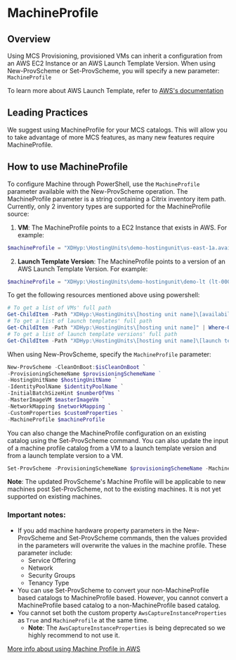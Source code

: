 # MachineProfile
## Overview
Using MCS Provisioning, provisioned VMs can inherit a configuration from an AWS EC2 Instance or an AWS Launch Template Version. When using New-ProvScheme or Set-ProvScheme, you will specify a new parameter: `MachineProfile`

To learn more about AWS Launch Template, refer to [AWS's documentation](https://docs.aws.amazon.com/autoscaling/ec2/userguide/launch-templates.html)

## Leading Practices
We suggest using MachineProfile for your MCS catalogs. This will allow you to take advantage of more MCS features, as many new features require MachineProfile. 

## How to use MachineProfile
To configure Machine through PowerShell, use the `MachineProfile` parameter available with the New-ProvScheme operation. The MachineProfile parameter is a string containing a Citrix inventory item path. Currently, only 2 inventory types are supported for the MachineProfile source:
1. **VM**: The MachineProfile points to a EC2 Instance that exists in AWS. For example:
```powershell
$machineProfile = "XDHyp:\HostingUnits\demo-hostingunit\us-east-1a.availabilityzone\demo-vm (i-00000000000000000).vm"
```

2. **Launch Template Version**: The MachineProfile points to a version of an AWS Launch Template Version. For example:
```powershell
$machineProfile = "XDHyp:\HostingUnits\demo-hostingunit\demo-lt (lt-00000000000000000).launchtemplate\lt-00000000000000000 (1).launchtemplateversion"
```

To get the following resources mentioned above using powershell:
```powershell
# To get a list of VMs' full path
Get-ChildItem -Path "XDHyp:\HostingUnits\[hosting unit name]\[availability zone name]" | Where-Object ObjectTypeName -eq "vm" | Select FullPath
# To get a list of launch templates' full path
Get-ChildItem -Path "XDHyp:\HostingUnits\[hosting unit name]" | Where-Object ObjectTypeName -eq "launchtemplate" | Select FullPath
# To get a list of launch template versions' full path
Get-ChildItem -Path "XDHyp:\HostingUnits\[hosting unit name]\[launch template name]" | Select FullPath
```

When using New-ProvScheme, specify the `MachineProfile` parameter:
```powershell
New-ProvScheme -CleanOnBoot:$isCleanOnBoot `
-ProvisioningSchemeName $provisioningSchemeName ` 
-HostingUnitName $hostingUnitName `
-IdentityPoolName $identityPoolName `
-InitialBatchSizeHint $numberOfVms `
-MasterImageVM $masterImageVm `
-NetworkMapping $networkMapping `
-CustomProperties $customProperties `
-MachineProfile $machineProfile
```

You can also change the MachineProfile configuration on an existing catalog using the Set-ProvScheme command. You can also update the input of a machine profile catalog from a VM to a launch template version and from a launch template version to a VM.
```powershell
Set-ProvScheme -ProvisioningSchemeName $provisioningSchemeName -MachineProfile $machineProfile
```
**Note**: The updated ProvScheme's Machine Profile will be applicable to new machines post Set-ProvScheme, not to the existing machines. It is not yet supported on existing machines.

### Important notes:
- If you add machine hardware property parameters in the New-ProvScheme and Set-ProvScheme commands, then the values provided in the parameters will overwrite the values in the machine profile. These parameter include:
    - Service Offering
    - Network
    - Security Groups
    - Tenancy Type
- You can use Set-ProvScheme to convert your non-MachineProfile based catalogs to MachineProfile based. However, you cannot convert a MachineProfile based catalog to a non-MachineProfile based catalog.
- You cannot set both the custom property `AwsCaptureInstanceProperties` as `True` and `MachineProfile` at the same time. 
    - **Note**: The `AwsCaptureInstanceProperties` is being deprecated so we highly recommend to not use it.

[More info about using Machine Profile in AWS](https://docs.citrix.com/en-us/citrix-daas/install-configure/machine-catalogs-create/create-machine-catalog-aws.html#create-a-machine-profile-based-machine-catalog-using-powershell)